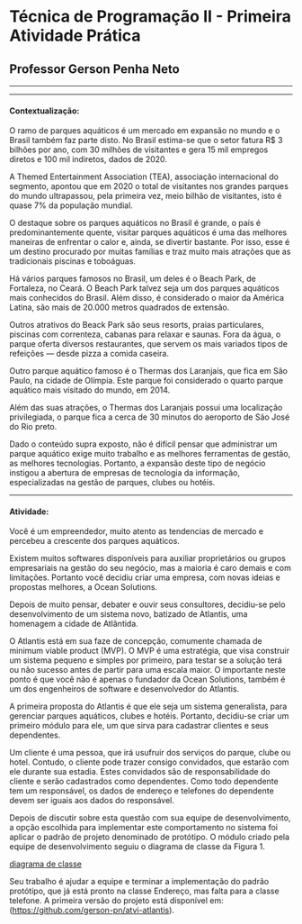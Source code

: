 # **Técnica de Programação II - Primeira Atividade Prática**
## **Professor Gerson Penha Neto**
---
---
#### **Contextualização:**
O ramo de parques aquáticos é um mercado em expansão no mundo e o Brasil também faz parte disto. No Brasil estima-se que o setor fatura R$ 3 bilhões por ano, com 30 milhões de visitantes e gera 15 mil empregos diretos e 100 mil indiretos, dados de 2020.

A Themed Entertainment Association (TEA), associação internacional do segmento, apontou que em 2020 o total de visitantes nos grandes parques do mundo ultrapassou, pela primeira vez, meio bilhão de visitantes, isto é quase 7% da população mundial.

O destaque sobre os parques aquáticos no Brasil é grande, o país é predominantemente quente, visitar parques aquáticos é uma das melhores maneiras de enfrentar o calor e, ainda, se divertir bastante. Por isso, esse é um destino procurado por muitas famílias e traz muito mais atrações que as tradicionais piscinas e toboáguas.

Há vários parques famosos no Brasil, um deles é o Beach Park, de Fortaleza, no Ceará. O Beach Park talvez seja um dos parques aquáticos mais conhecidos do Brasil. Além disso, é considerado o maior da América Latina, são mais de 20.000 metros quadrados de extensão.

Outros atrativos do Beack Park são seus resorts, praias particulares, piscinas com correnteza, cabanas para relaxar e saunas. Fora da água, o parque oferta diversos restaurantes, que servem os mais variados tipos de refeições — desde pizza a comida caseira.

Outro parque aquático famoso é o Thermas dos Laranjais, que fica em São Paulo, na cidade de Olímpia. Este parque foi considerado o quarto parque aquático mais visitado do mundo, em 2014.

Além das suas atrações, o Thermas dos Laranjais possui uma localização privilegiada, o parque fica a cerca de 30 minutos do aeroporto de São José do Rio preto.

Dado o conteúdo supra exposto, não é difícil pensar que administrar um parque aquático exige muito trabalho e as melhores ferramentas de gestão, as melhores tecnologias. Portanto, a expansão deste tipo de negócio instigou a abertura de empresas de tecnologia da informação, especializadas na gestão de parques, clubes ou hotéis.

---
#### **Atividade:**
Você é um empreendedor, muito atento as tendencias de mercado e percebeu a crescente dos parques aquáticos.

Existem muitos softwares disponíveis para auxiliar proprietários ou grupos empresariais na gestão do seu negócio, mas a maioria é caro demais e com limitações. Portanto você decidiu criar uma empresa, com novas ideias e propostas melhores, a Ocean Solutions.

Depois de muito pensar, debater e ouvir seus consultores, decidiu-se pelo desenvolvimento de um sistema novo, batizado de Atlantis, uma homenagem a cidade de Atlântida.

O Atlantis está em sua faze de concepção, comumente chamada de minimum viable product (MVP). O MVP é uma estratégia, que visa construir um sistema pequeno e simples por primeiro, para testar se a solução terá ou não sucesso antes de partir para uma escala maior. O importante neste ponto é que você não é apenas o fundador da Ocean Solutions, também é um dos engenheiros de software e desenvolvedor do Atlantis.

A primeira proposta do Atlantis é que ele seja um sistema generalista, para gerenciar parques aquáticos, clubes e hotéis. Portanto, decidiu-se criar um primeiro módulo para ele, um que sirva para cadastrar clientes e seus dependentes.

Um cliente é uma pessoa, que irá usufruir dos serviços do parque, clube ou hotel. Contudo, o cliente pode trazer consigo convidados, que estarão com ele durante sua estadia. Estes convidados são de responsabilidade do cliente e serão cadastrados como dependentes. Como todo dependente tem um responsável, os dados de endereço e telefones do dependente devem ser iguais aos dados do responsável.

Depois de discutir sobre esta questão com sua equipe de desenvolvimento, a opção escolhida para implementar este comportamento no sistema foi aplicar o padrão de projeto denominado de protótipo. O módulo criado pela equipe de desenvolvimento seguiu o diagrama de classe da Figura 1.

[diagrama de classe](https://s3.us-west-2.amazonaws.com/secure.notion-static.com/15e953ce-162e-4f7e-aab6-81b15823be40/Untitled.png?X-Amz-Algorithm=AWS4-HMAC-SHA256&X-Amz-Content-Sha256=UNSIGNED-PAYLOAD&X-Amz-Credential=AKIAT73L2G45EIPT3X45%2F20220619%2Fus-west-2%2Fs3%2Faws4_request&X-Amz-Date=20220619T222054Z&X-Amz-Expires=86400&X-Amz-Signature=f00cf35168ad0705763cbbbaacd7b821a96048207f9d2c5d06afee5af13d5d4a&X-Amz-SignedHeaders=host&response-content-disposition=filename%20%3D%22Untitled.png%22&x-id=GetObject)

Seu trabalho é ajudar a equipe e terminar a implementação do padrão protótipo, que já está pronto na classe Endereço, mas falta para a classe telefone. A primeira versão do projeto está disponível em: (https://github.com/gerson-pn/atvi-atlantis).
